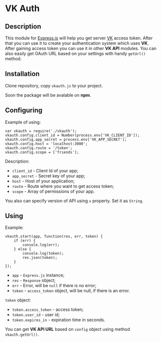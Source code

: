 # VK Auth
## Description

This module for [Express.js](http://expressjs.com/) will help you get server [VK](http://vk.com) access token. After that you can use it to create your authentication system which uses **VK**. After gaining access token you can use it in other **VK API** modules. You can also easily get OAuth URL based on your settings with handy `getUrl()` method. 

## Installation

Clone repository, copy `vkauth.js` to your project.

Soon the package will be avalable on **npm**.

## Configuring

Example of using:

```
var vkauth = require('./vkauth');
vkauth.config.client_id = Number(process.env['VK_CLIENT_ID']);
vkauth.config.app_secret = process.env['VK_APP_SECRET'];
vkauth.config.host = 'localhost:3000';
vkauth.config.route = '/token';
vkauth.config.scope = ['friends'];
```

Description:

* `client_id` - Client Id of your app;
* `app_secret` - Secret key of your app;
* `host` - Host of your application;
* `route` - Route where you want to get access token;
* `scope` - Array of permissions of your app.

You also can specify version of API using `v` property. Set it as `String`.

## Using

Example:

```
vkauth.start(app, function(res, err, token) {
    if (err) {
        console.log(err);
    } else {
        console.log(token);
        res.json(token);
    }
});
```

* `app` - `Express.js` instance;
* `res` - `Response` object;
* `err` - Error, will be `null` if there is no error;
* `token` - `access_token` object, will be null, if there is an error.

`token` object:

* `token.access_token` - access token;
* `token.user_id` - user id;
* `token.expires_in` - expiration time in seconds.

You can get **VK API URL** based on `config` object using method `vkauth.getUrl()`.
